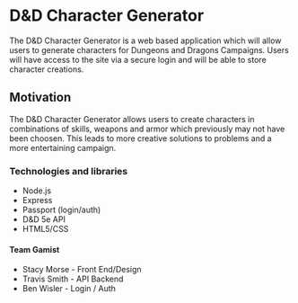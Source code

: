 # D&D Character Generator

The D&D Character Generator is a web based application which will allow users to generate characters for Dungeons and Dragons Campaigns. Users will have access to the site via a secure login and will be able to store character creations. 

## Motivation

The D&D Character Generator allows users to create characters in combinations of skills, weapons and armor which previously may not have been choosen. This leads to more creative solutions to problems and a more entertaining campaign.

### Technologies and libraries

* Node.js
* Express
* Passport (login/auth)
* D&D 5e API
* HTML5/CSS


#### Team Gamist

* Stacy Morse - Front End/Design
* Travis Smith - API Backend
* Ben Wisler - Login / Auth